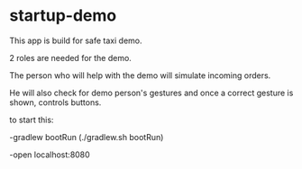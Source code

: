 # startup-demo

This app is build for safe taxi demo.

2 roles are needed for the demo.

The person who will help with the demo will simulate incoming orders.

He will also check for demo person's gestures and once a correct gesture is shown, controls buttons. 
 


to start this:

-gradlew bootRun (./gradlew.sh bootRun)

-open localhost:8080


